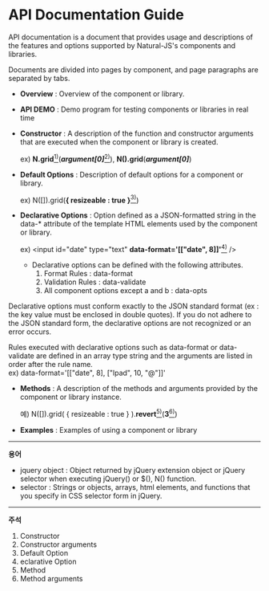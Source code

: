 API Documentation Guide
===

API documentation is a document that provides usage and descriptions of the features and options supported by Natural-JS's components and libraries.

Documents are divided into pages by component, and page paragraphs are separated by tabs.

* __Overview__ : Overview of the component or library.

* __API DEMO__ : Demo program for testing components or libraries in real time

* __Constructor__ : A description of the function and constructor arguments that are executed when the component or library is created.

	ex) __N.grid__[<sup>1)</sup>](#fn1)(___argument[0]___[<sup>2)</sup>](#fn2)), __N().grid__(___argument[0]___)

* __Default Options__ : Description of default options for a component or library.

	ex) N([]).grid(__{ resizeable : true }__[<sup>3)</sup>](#fn3))

* __Declarative Options__ : Option defined as a JSON-formatted string in the data-* attribute of the template HTML elements used by the component or library.

	ex) &lt;input id="date" type="text" __data-format='[["date", 8]]'__[<sup>4)</sup>](#fn4) /&gt;

	* Declarative options can be defined with the following attributes.
		1. Format Rules : data-format
		2. Validation Rules : data-validate
		3. All component options except a and b : data-opts

<p class="alert">Declarative options must conform exactly to the JSON standard format (ex : the key value must be enclosed in double quotes). If you do not adhere to the JSON standard form, the declarative options are not recognized or an error occurs.</p>

<div class="alert">
	Rules executed with declarative options such as data-format or data-validate are defined in an array type string and the arguments are listed in order after the rule name.
	<div class="alert">ex) data-format='[["date", 8], ["lpad", 10, "@"]]'</div>
</div>

* __Methods__ : A description of the methods and arguments provided by the component or library instance.

	예) N([]).grid( { resizeable : true } ).__revert__[<sup>5)</sup>](#fn5)(__3__[<sup>6)</sup>](#fn6))

* __Examples__ : Examples of using a component or library

---

__용어__
* jquery object : Object returned by jQuery extension object or jQuery selector when executing jQuery() or $(), N() function.
* selector : Strings or objects, arrays, html elements, and functions that you specify in CSS selector form in jQuery.

---

__주석__
1. <span id="fn1">Constructor</span>
2. <span id="fn2">Constructor arguments</span>
3. <span id="fn3">Default Option</span>
4. <span id="fn4">eclarative Option</span>
5. <span id="fn5">Method</span>
6. <span id="fn6">Method arguments</span>